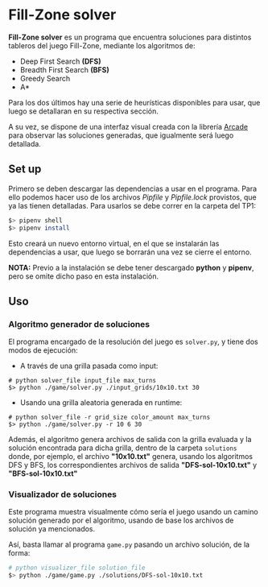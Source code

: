 # Fill-Zone solver

**Fill-Zone solver** es un programa que encuentra soluciones para distintos tableros del juego Fill-Zone, mediante los algoritmos de:

- Deep First Search **(DFS)**
- Breadth First Search **(BFS)**
- Greedy Search
- A*

Para los dos últimos hay una serie de heurísticas disponibles para usar, que luego se detallaran en su respectiva sección.

A su vez, se dispone de una interfaz visual creada con la librería [Arcade](https://api.arcade.academy/en/stable/index.html) para observar las soluciones generadas, que igualmente será luego detallada.

## Set up

Primero se deben descargar las dependencias a usar en el programa. Para ello podemos hacer uso de los archivos _Pipfile_ y _Pipfile.lock_ provistos, que ya las tienen detalladas. Para usarlos se debe correr en la carpeta del TP1:

```bash
$> pipenv shell
$> pipenv install
```

Esto creará un nuevo entorno virtual, en el que se instalarán las dependencias a usar, que luego se borrarán una vez se cierre el entorno.

__NOTA:__ Previo a la instalación se debe tener descargado __python__ y __pipenv__, pero se omite dicho paso en esta instalación.

## Uso

### Algoritmo generador de soluciones

El programa encargado de la resolución del juego es ```solver.py```, y tiene dos modos de ejecución:
- A través de una grilla pasada como input:
```shell
# python solver_file input_file max_turns
$> python ./game/solver.py ./input_grids/10x10.txt 30
```
- Usando una grilla aleatoria generada en runtime:
```shell
# python solver_file -r grid_size color_amount max_turns
$> python ./game/solver.py -r 10 6 30
```

Además, el algoritmo genera archivos de salida con la grilla evaluada y la solución encontrada para dicha grilla, dentro de la carpeta ```solutions``` donde, por ejemplo, el archivo __"10x10.txt"__ genera, usando los algoritmos DFS y BFS, los correspondientes archivos de salida __"DFS-sol-10x10.txt"__ y __"BFS-sol-10x10.txt"__

### Visualizador de soluciones

Este programa muestra visualmente cómo sería el juego usando un camino solución generado por el algoritmo, usando de base los archivos de solución ya mencionados.

Así, basta llamar al programa ```game.py``` pasando un archivo solución, de la forma:

```bash
# python visualizer_file solution_file
$> python ./game/game.py ./solutions/DFS-sol-10x10.txt
```